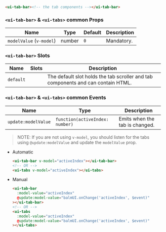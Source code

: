 ```html
<ui-tab-bar><!-- the tab components --></ui-tab-bar>
```

### `<ui-tab-bar>` & `<ui-tabs>` common Props

| Name                     | Type   | Default | Description |
| ------------------------ | ------ | ------- | ----------- |
| `modelValue` (`v-model`) | number | `0`     | Mandatory.  |

### `<ui-tab-bar>` Slots

| Name      | Slots | Description                                                                      |
| --------- | ----- | -------------------------------------------------------------------------------- |
| `default` |       | The default slot holds the tab scroller and tab components and can contain HTML. |

### `<ui-tab-bar>` & `<ui-tabs>` common Events

| Name                | Type                            | Description                    |
| ------------------- | ------------------------------- | ------------------------------ |
| `update:modelValue` | `function(activeIndex: number)` | Emits when the tab is changed. |

> NOTE: If you are not using `v-model`, you should listen for the tabs using `@update:modelValue` and update the `modelValue` prop.

- Automatic

  ```html
  <ui-tab-bar v-model="activeIndex"></ui-tab-bar>
  <!-- OR -->
  <ui-tabs v-model="activeIndex"></ui-tabs>
  ```

- Manual

  ```html
  <ui-tab-bar
    :model-value="activeIndex"
    @update:model-value="balmUI.onChange('activeIndex', $event)"
  ></ui-tab-bar>
  <!-- OR -->
  <ui-tabs
    :model-value="activeIndex"
    @update:model-value="balmUI.onChange('activeIndex', $event)"
  ></ui-tabs>
  ```
